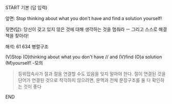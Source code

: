 START
기본 (답 입력)

앞면:
Stop thinking about what you don't have and find a solution yourself!


뒷면(답):
당신이 갖고 있지 않은 것에 대해 생각하는 것을 멈춰라 ㅡ 그리고 스스로 해결책을 찾아라!


해석:
61 634 병렬구조

(V)Stop (O)thinking about what you don't have // and (V)find (O)a solution (M)yourself!
-모의

> 등위접속사가 절과 절을 연결할 수도 있음을 잊지 말아야 한다.
> 절이 연결된 것을 단어가 연결된 것으로 착각하지 않으려면,
> 문맥과 전체 문장구조를 둘 다 확인하는 것이 좋다
<!--ID: 1695462609012-->
END